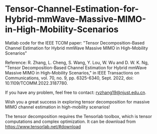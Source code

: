 # Tensor-Channel-Estimation-for-Hybrid-mmWave-Massive-MIMO-in-High-Mobility-Scenarios
Matlab code for the IEEE TCOM paper: "Tensor Decomposition-Based Channel Estimation for Hybrid mmWave Massive MIMO in High-Mobility Scenarios"

Reference: R. Zhang, L. Cheng, S. Wang, Y. Lou, W. Wu and D. W. K. Ng, "Tensor Decomposition-Based Channel Estimation for Hybrid mmWave Massive MIMO in High-Mobility Scenarios," in IEEE Transactions on Communications, vol. 70, no. 9, pp. 6325-6340, Sept. 2022, doi: 10.1109/TCOMM.2022.3187780. 

If you have any problem, feel free to contact: ryzhang19@njust.edu.cn.

Wish you a great success in exploring tensor decomposition for massive MIMO channel estimation in high-mobility scenarios!






The tensor decomposition requires the Tensorlab toolbox, which is tensor computations and complex optimization.
It can be download from https://www.tensorlab.net/#download
